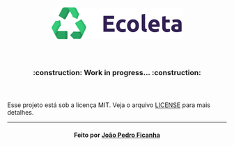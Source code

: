 <h3 align="center">
    <img alt="Logo" title="#logo" width="300px" src=".github/logo.png">
    <br><br>
    <br>
</h3>

<h3 align="center">
    :construction: Work in progress... :construction:
    <br><br>
    <br>
</h3>
    

Esse projeto está sob a licença MIT. Veja o arquivo [LICENSE](LICENSE.md) para mais detalhes.

---

<h4 align="center">
    Feito por <a href="https://www.linkedin.com/in/joão-pedro-ficanha-25a5b0167/" target="_blank">João Pedro Ficanha</a>
</h4>
